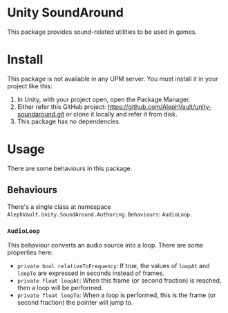 ﻿# Unity SoundAround

This package provides sound-related utilities to be used in games.

# Install

This package is not available in any UPM server. You must install it in your project like this:

1. In Unity, with your project open, open the Package Manager.
2. Either refer this GitHub project: https://github.com/AlephVault/unity-soundaround.git or clone it locally and refer it from disk.
3. This package has no dependencies.

# Usage

There are some behaviours in this package.

## Behaviours

There's a single class at namespace `AlephVault.Unity.SoundAround.Authoring.Behaviours`: `AudioLoop`.

### `AudioLoop`

This behaviour converts an audio source into a loop. There are some properties here:

- `private bool relativeToFrequency`: If true, the values of `loopAt` and `loopTo` are expressed in seconds instead of frames.
- `private float loopAt`: When this frame (or second fraction) is reached, then a loop will be performed.
- `private float loopTo`: When a loop is performed, this is the frame (or second fraction) the pointer will jump to.

